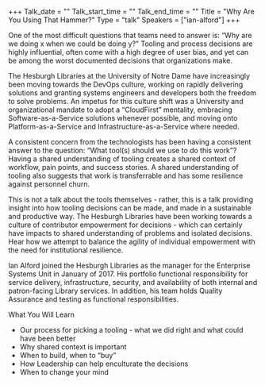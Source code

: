 +++
Talk_date = ""
Talk_start_time = ""
Talk_end_time = ""
Title = "Why Are You Using That Hammer?"
Type = "talk"
Speakers = ["ian-alford"]
+++

One of the most difficult questions that teams need to answer is: “Why
are we doing x when we could be doing y?” Tooling and process decisions
are highly influential, often come with a high degree of user bias, and
yet can be among the worst documented decisions that organizations make.

The Hesburgh Libraries at the University of Notre Dame have increasingly
been moving towards the DevOps culture, working on rapidly delivering
solutions and granting systems engineers and developers both the freedom
to solve problems. An impetus for this culture shift was a University
and organizational mandate to adopt a “CloudFirst” mentality, embracing
Software-as-a-Service solutions whenever possible, and moving onto
Platform-as-a-Service and Infrastructure-as-a-Service where needed.

A consistent concern from the technologists has been having a consistent
answer to the question: “What tool(s) should we use to do this work”?
Having a shared understanding of tooling creates a shared context of
workflow, pain points, and success stories. A shared understanding of
tooling also suggests that work is transferrable and has some resilience
against personnel churn.

This is not a talk about the tools themselves - rather, this is a talk
providing insight into how tooling decisions can be made, and made in a
sustainable and productive way. The Hesburgh Libraries have been working
towards a culture of contributor empowerment for decisions - which can
certainly have impacts to shared understanding of problems and isolated
decisions. Hear how we attempt to balance the agility of individual
empowerment with the need for institutional resilience.

Ian Alford joined the Hesburgh Libraries as the manager for the
Enterprise Systems Unit in January of 2017. His portfolio functional
responsibility for service delivery, infrastructure, security, and
availability of both internal and patron-facing Library services. In
addition, his team holds Quality Assurance and testing as functional
responsibilities.

What You Will Learn

* Our process for picking a tooling - what we did right and what could have been better
* Why shared context is important
* When to build, when to “buy”
* How Leadership can help enculturate the decisions
* When to change your mind
